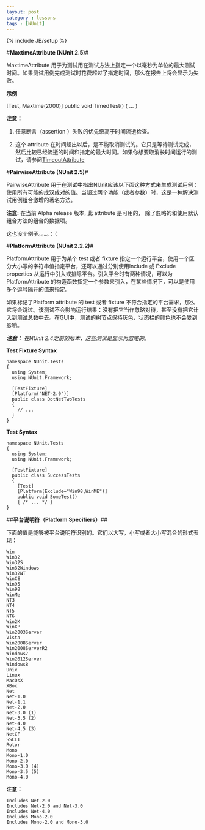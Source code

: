 ```yaml
---
layout: post
category : lessons
tags : [NUnit]
---
```

{% include JB/setup %}

#**MaxtimeAttribute (NUnit 2.5)**#

MaxtimeAttribute 用于为测试用在测试方法上指定一个以毫秒为单位的最大测试时间。如果测试用例完成测试时花费超过了指定时间，那么在报告上将会显示为失败。

**示例**

  [Test, Maxtime(2000)]
	public void TimedTest()
	{
	    ...
	}

**注意：**

1. 任意断言（assertion ）失败的优先级高于时间流逝检查。

2. 这个 attribute 在时间超出以后，是不能取消测试的。它只是等待测试完成，然后比较已经流逝的时间和指定的最大时间。如果你想要取消长时间运行的测试，请参阅[TimeoutAttribute](http://nunit.org/index.php?p=timeout&r=2.6.2)

#**PairwiseAttribute (NUnit 2.5)**#

PairwiseAttribute 用于在测试中指出NUnit应该以下面这种方式来生成测试用例：使用所有可能的成双成对的值。当超过两个功能（或者参数）时，这是一种解决测试用例组合激增的著名方法。

**注意:** 在当前 Alpha release 版本, 此 attribute 是可用的， 除了忽略的和使用默认组合方法的组合的数据项。

这也没个例子。。。。：（

#**PlatformAttribute (NUnit 2.2.2)**#

PlatformAttribute 用于为某个 test 或者 fixture 指定一个运行平台，使用一个区分大小写的字符串值指定平台，还可以通过分别使用Include 或 Exclude properties 从运行中引入或排除平台。引入平台时有两种情况，可以为 PlatformAttribute 的构造函数指定一个参数来引入，在某些情况下，可以是使用多个逗号隔开的值来指定。

如果标记了Platform attribute 的 test 或者 fixture 不符合指定的平台需求，那么它将会跳过。该测试不会影响运行结果：没有把它当作忽略对待，甚至没有把它计入到测试总数中去。在GUI中，测试的树节点保持灰色，状态栏的颜色也不会受到影响。

***注意：** 在NUnit 2.4之前的版本，这些测试是显示为忽略的。*

**Test Fixture Syntax**

	namespace NUnit.Tests
	{
	  using System;
	  using NUnit.Framework;
	
	  [TestFixture]
	  [Platform("NET-2.0")]
	  public class DotNetTwoTests
	  {
	    // ...
	  }
	}

**Test Syntax**

	namespace NUnit.Tests
	{
	  using System;
	  using NUnit.Framework;
	
	  [TestFixture]
	  public class SuccessTests
	  {
	    [Test]
	    [Platform(Exclude="Win98,WinME")]
	    public void SomeTest()
	    { /* ... */ }
	}

##**平台说明符（Platform Specifiers）**##

下面的值是能够被平台说明符识别的。它们以大写，小写或者大小写混合的形式表现：

    Win
    Win32
    Win32S
    Win32Windows
    Win32NT
    WinCE
    Win95
    Win98
    WinMe
    NT3
    NT4
    NT5
    NT6
    Win2K
    WinXP
    Win2003Server
    Vista
    Win2008Server
    Win2008ServerR2
    Windows7
    Win2012Server
    Windows8
    Unix
    Linux
    MacOsX
    XBox
    Net
    Net-1.0
    Net-1.1
    Net-2.0
    Net-3.0 (1)
    Net-3.5 (2)
    Net-4.0
    Net-4.5 (3)
    NetCF
    SSCLI
    Rotor
    Mono
    Mono-1.0
    Mono-2.0
    Mono-3.0 (4)
    Mono-3.5 (5)
    Mono-4.0

**注意：**

    Includes Net-2.0
    Includes Net-2.0 and Net-3.0
    Includes Net-4.0
    Includes Mono-2.0
    Includes Mono-2.0 and Mono-3.0 

